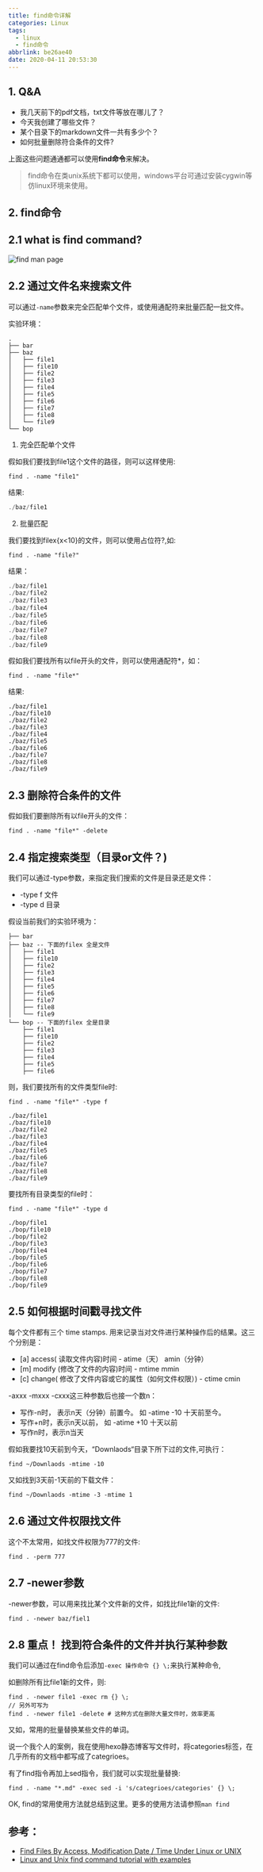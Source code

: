 ```yaml
---
title: find命令详解
categories: Linux
tags:
  - linux
  - find命令
abbrlink: be26ae40
date: 2020-04-11 20:53:30
---
```


## 1. Q&A

- 我几天前下的pdf文档，txt文件等放在哪儿了？
- 今天我创建了哪些文件？
- 某个目录下的markdown文件一共有多少个？
- 如何批量删除符合条件的文件?

上面这些问题通通都可以使用**find命令**来解决。

> find命令在类unix系统下都可以使用，windows平台可通过安装cygwin等仿linux环境来使用。

<!--more-->
## 2.  find命令

## 2.1 what is find command?

![find man page](https://shapeshed.com/images/articles/find.png)

## 2.2 通过文件名来搜索文件

可以通过`-name`参数来完全匹配单个文件，或使用通配符来批量匹配一批文件。

实验环境：

```
.
├── bar
├── baz
│   ├── file1
│   ├── file10
│   ├── file2
│   ├── file3
│   ├── file4
│   ├── file5
│   ├── file6
│   ├── file7
│   ├── file8
│   └── file9
└── bop
```

1. 完全匹配单个文件

假如我们要找到file1这个文件的路径，则可以这样使用:

```shell
find . -name "file1"
```

结果:

```java
./baz/file1
```

2. 批量匹配

我们要找到filex{x<10}的文件，则可以使用占位符?,如:

```shell
find . -name "file?"
```

结果：

```powershell
./baz/file1
./baz/file2
./baz/file3
./baz/file4
./baz/file5
./baz/file6
./baz/file7
./baz/file8
./baz/file9
```

假如我们要找所有以file开头的文件，则可以使用通配符*，如：

```shell
find . -name "file*"
```

结果:

```
./baz/file1
./baz/file10
./baz/file2
./baz/file3
./baz/file4
./baz/file5
./baz/file6
./baz/file7
./baz/file8
./baz/file9
```

## 2.3 删除符合条件的文件

假如我们要删除所有以file开头的文件：

```shell
find . -name "file*" -delete
```

## 2.4 指定搜索类型（目录or文件？)

我们可以通过-type参数，来指定我们搜索的文件是目录还是文件：

- -type f 文件
- -type d 目录

假设当前我们的实验环境为：

```
├── bar
├── baz	-- 下面的filex 全是文件
│   ├── file1
│   ├── file10
│   ├── file2
│   ├── file3
│   ├── file4
│   ├── file5
│   ├── file6
│   ├── file7
│   ├── file8
│   └── file9
└── bop	-- 下面的filex 全是目录
    ├── file1
    ├── file10
    ├── file2
    ├── file3
    ├── file4
    ├── file5
    ├── file6

```

则，我们要找所有的文件类型file时:

```shell
find . -name "file*" -type f
```

```
./baz/file1
./baz/file10
./baz/file2
./baz/file3
./baz/file4
./baz/file5
./baz/file6
./baz/file7
./baz/file8
./baz/file9
```

要找所有目录类型的file时：

```shell
find . -name "file*" -type d
```

```
./bop/file1
./bop/file10
./bop/file2
./bop/file3
./bop/file4
./bop/file5
./bop/file6
./bop/file7
./bop/file8
./bop/file9
```

## 2.5 如何根据时间戳寻找文件

每个文件都有三个 time stamps. 用来记录当对文件进行某种操作后的结果。这三个分别是：

- [a] access( 读取文件内容)时间 - atime（天） amin（分钟）
- [m] modify (修改了文件的内容)时间 - mtime mmin
- [c] change( 修改了文件内容或它的属性（如何文件权限）) - ctime cmin

-axxx -mxxx -cxxx这三种参数后也接一个数n：

- 写作-n时， 表示n天（分钟）前置今。 如 -atime -10 十天前至今。
- 写作+n时，表示n天以前， 如 -atime +10 十天以前
- 写作n时，表示n当天

假如我要找10天前到今天，“Downlaods“目录下所下过的文件,可执行：

```shell
find ~/Downlaods -mtime -10
```

又如找到3天前-1天前的下载文件：

```shell
find ~/Downlaods -mtime -3 -mtime 1
```

## 2.6 通过文件权限找文件

这个不太常用，如找文件权限为777的文件:

```shell
find . -perm 777
```

## 2.7 -newer参数

-newer参数，可以用来找比某个文件新的文件，如找比file1新的文件:

```shell
find . -newer baz/fiel1
```

## 2.8 重点！ 找到符合条件的文件并执行某种参数

我们可以通过在find命令后添加` -exec 操作命令 {} \; `来执行某种命令,

如删除所有比file1新的文件，则:

```shell
find . -newer file1 -exec rm {} \;
// 另外可写为
find . -newer file1 -delete	# 这种方式在删除大量文件时，效率更高
```

又如，常用的批量替换某些文件的单词。

说一个我个人的案例，我在使用hexo静态博客写文件时，将categories标签，在几乎所有的文档中都写成了categrioes。

有了find指令再加上sed指令，我们就可以实现批量替换:

```shell
find . -name "*.md" -exec sed -i 's/categrioes/categories' {} \;
```

OK, find的常用使用方法就总结到这里。更多的使用方法请参照`man find`

## 参考：

- [Find Files By Access, Modification Date / Time Under Linux or UNIX](https://www.cyberciti.biz/faq/howto-finding-files-by-date/)
- [Linux and Unix find command tutorial with examples](https://shapeshed.com/unix-find/)

